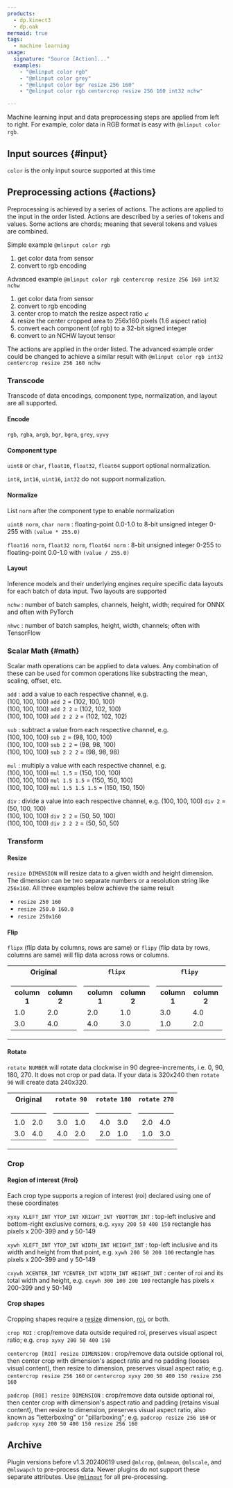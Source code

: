 ```yaml
---
products:
  - dp.kinect3
  - dp.oak
mermaid: true
tags:
  - machine learning
usage:
  signature: "Source [Action]..."
  examples:
    - "@mlinput color rgb"
    - "@mlinput color grey"
    - "@mlinput color bgr resize 256 160"
    - "@mlinput color rgb centercrop resize 256 160 int32 nchw"

---
```


Machine learning input and data preprocessing steps are applied from left to right.
For example, color data in RGB format is easy with `@mlinput color rgb`.

## Input sources {#input}

`color` is the only input source supported at this time

## Preprocessing actions {#actions}

Preprocessing is achieved by a series of actions. The actions are applied
to the input in the order listed. Actions are described by a series of tokens and values.
Some actions are chords; meaning that several tokens and values are combined.

Simple example `@mlinput color rgb`

1. get color data from sensor
2. convert to rgb encoding 

Advanced example `@mlinput color rgb centercrop resize 256 160 int32 nchw`

1. get color data from sensor
2. convert to rgb encoding
3. center crop to match the resize aspect ratio ↙️
4. resize the center cropped area to 256x160 pixels (1.6 aspect ratio)
5. convert each component (of rgb) to a 32-bit signed integer
6. convert to an NCHW layout tensor

The actions are applied in the order listed. The advanced example order could be changed
to achieve a similar result with `@mlinput color rgb int32 centercrop resize 256 160 nchw`

### Transcode

Transcode of data encodings, component type, normalization, and layout are all supported.

#### Encode

`rgb`, `rgba`, `argb`, `bgr`, `bgra`, `grey`, `uyvy`

#### Component type

`uint8` or `char`, `float16`, `float32`, `float64` support optional normalization.

`int8`, `int16`, `uint16`, `int32` do not support normalization.

#### Normalize

List `norm` after the component type to enable normalization

`uint8 norm`, `char norm`
: floating-point 0.0-1.0 to 8-bit unsigned integer 0-255 with `(value * 255.0)`

`float16 norm`, `float32 norm`, `float64 norm`
: 8-bit unsigned integer 0-255 to floating-point 0.0-1.0 with `(value / 255.0)`

#### Layout

Inference models and their underlying engines require specific data layouts for each
batch of data input. Two layouts are supported

`nchw`
: number of batch samples, channels, height, width; required for ONNX and often with PyTorch

`nhwc`
: number of batch samples, height, width, channels; often with TensorFlow

### Scalar Math {#math}

Scalar math operations can be applied to data values. Any combination of these
can be used for common operations like substracting the mean, scaling, offset, etc.

`add`
: add a value to each respective channel, e.g.  
  (100, 100, 100) `add 2` = (102, 100, 100)  
  (100, 100, 100) `add 2 2` = (102, 102, 100)  
  (100, 100, 100) `add 2 2 2` = (102, 102, 102)

`sub`
: subtract a value from each respective channel, e.g.  
  (100, 100, 100) `sub 2` = (98, 100, 100)  
  (100, 100, 100) `sub 2 2` = (98, 98, 100)  
  (100, 100, 100) `sub 2 2 2` = (98, 98, 98)

`mul`
: multiply a value with each respective channel, e.g.  
  (100, 100, 100) `mul 1.5` = (150, 100, 100)  
  (100, 100, 100) `mul 1.5 1.5` = (150, 150, 100)  
  (100, 100, 100) `mul 1.5 1.5 1.5` = (150, 150, 150)

`div`
: divide a value into each respective channel, e.g.
  (100, 100, 100) `div 2` = (50, 100, 100)  
  (100, 100, 100) `div 2 2` = (50, 50, 100)  
  (100, 100, 100) `div 2 2 2` = (50, 50, 50)

### Transform

#### Resize

`resize DIMENSION` will resize data to a given width and height dimension. The
dimension can be two separate numbers or a resolution string like `256x160`.
All three examples below achieve the same result

* `resize 250 160`
* `resize 250.0 160.0`
* `resize 250x160`

#### Flip

`flipx` (flip data by columns, rows are same)
or `flipy` (flip data by rows, columns are same) will flip data across rows or columns.

<table class="compact"><tr>
<th>Original</th><th><code>flipx</code></th><th><code>flipy</code></th></tr>
<tr><td>
<table>
<tr><th>column 1</th><th>column 2</th></tr>
<tr><td>1.0</td><td>2.0</td></tr>
<tr><td>3.0</td><td>4.0</td></tr>
</table>
</td><td>
<table>
<tr><th>column 1</th><th>column 2</th></tr>
<tr><td>2.0</td><td>1.0</td></tr>
<tr><td>4.0</td><td>3.0</td></tr>
</table>
</td><td>
<table>
<tr><th>column 1</th><th>column 2</th></tr>
<tr><td>3.0</td><td>4.0</td></tr>
<tr><td>1.0</td><td>2.0</td></tr>
</table>
</td></tr></table>

#### Rotate

`rotate NUMBER` will rotate data clockwise in 90 degree-increments, i.e. 0, 90, 180, 270.
It does not crop or pad data. If your data is 320x240 then `rotate 90` will create data 240x320.

<table class="compact"><tr>
<th>Original</th><th><code>rotate 90</code></th><th><code>rotate 180</code></th><th><code>rotate 270</code></th></tr>
<tr><td>
<table><tr><th></th><th></th></tr><tr><td>1.0</td><td>2.0</td></tr><tr><td>3.0</td><td>4.0</td></tr></table>
</td><td>
<table><tr><th></th><th></th></tr><tr><td>3.0</td><td>1.0</td></tr><tr><td>4.0</td><td>2.0</td></tr></table>
</td><td>
<table><tr><th></th><th></th></tr><tr><td>4.0</td><td>3.0</td></tr><tr><td>2.0</td><td>1.0</td></tr></table>
</td><td>
<table><tr><th></th><th></th></tr><tr><td>2.0</td><td>4.0</td></tr><tr><td>1.0</td><td>3.0</td></tr></table>
</td></tr></table>

### Crop

#### Region of interest {#roi}

Each crop type supports a region of interest (roi) declared using one of these coordinates

`xyxy XLEFT_INT YTOP_INT XRIGHT_INT YBOTTOM_INT`
: top-left inclusive and bottom-right exclusive corners, e.g. `xyxy 200 50 400 150` rectangle has pixels x 200-399 and y 50-149

`xywh XLEFT_INT YTOP_INT WIDTH_INT HEIGHT_INT`
: top-left inclusive and its width and height from that point, e.g. `xywh 200 50 200 100` rectangle has pixels x 200-399 and y 50-149

`cxywh XCENTER_INT YCENTER_INT WIDTH_INT HEIGHT_INT`
: center of roi and its total width and height, e.g. `cxywh 300 100 200 100` rectangle has pixels x 200-399 and y 50-149

#### Crop shapes

Cropping shapes require a [resize](#resize) dimension, [roi](#roi), or both.

`crop ROI`
: crop/remove data outside required roi, preserves visual aspect ratio; e.g. `crop xyxy 200 50 400 150`

`centercrop [ROI] resize DIMENSION`
: crop/remove data outside optional roi, then center crop with dimension's aspect ratio and no padding (looses visual content),
  then resize to dimension, preserves visual aspect ratio;
  e.g. `centercrop resize 256 160` or `centercrop xyxy 200 50 400 150 resize 256 160`

`padcrop [ROI] resize DIMENSION`
: crop/remove data outside optional roi, then center crop with dimension's aspect ratio and padding (retains visual content),
  then resize to dimension, preserves visual aspect ratio, also known as "letterboxing" or "pillarboxing";
  e.g. `padcrop resize 256 160` or `padcrop xyxy 200 50 400 150 resize 256 160`

## Archive

Plugin versions before v1.3.20240619 used `@mlcrop`, `@mlmean`, `@mlscale`, and `@mlswapch` to
pre-process data. Newer plugins do not support these separate attributes. Use [`@mlinput`](mlinput.md) for all pre-processing.
